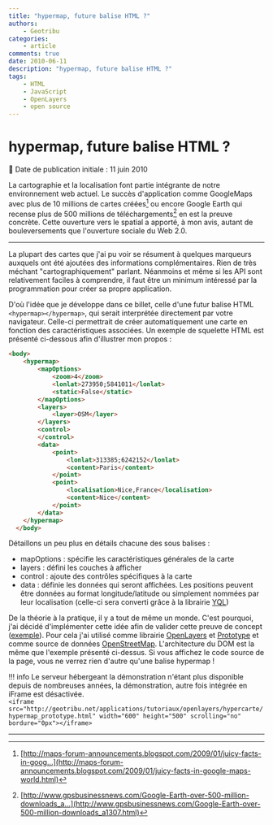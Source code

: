 ```yaml
---
title: "hypermap, future balise HTML ?"
authors:
    - Geotribu
categories:
    - article
comments: true
date: 2010-06-11
description: "hypermap, future balise HTML ?"
tags:
    - HTML
    - JavaScript
    - OpenLayers
    - open source
---
```


# hypermap, future balise HTML ?

:calendar: Date de publication initiale : 11 juin 2010

La cartographie et la localisation font partie intégrante de notre environnement web actuel. Le succès d'application comme GoogleMaps avec plus de 10 millions de cartes créées[^1] ou encore Google Earth qui recense plus de 500 millions de téléchargements[^2] en est la preuve concrète. Cette ouverture vers le spatial a apporté, à mon avis, autant de bouleversements que l'ouverture sociale du Web 2.0.

----

La plupart des cartes que j'ai pu voir se résument à quelques marqueurs auxquels ont été ajoutées des informations complémentaires. Rien de très méchant "cartographiquement" parlant. Néanmoins et même si les API sont relativement faciles à comprendre, il faut être un minimum intéressé par la programmation pour créer sa propre application.

D'où l'idée que je développe dans ce billet, celle d'une futur balise HTML `<hypermap></hypermap>`, qui serait interprétée directement par votre navigateur. Celle-ci permettrait de créer automatiquement une carte en fonction des caractéristiques associées. Un exemple de squelette HTML est présenté ci-dessous afin d'illustrer mon propos :

```html
<body>
    <hypermap>
        <mapOptions>
            <zoom>4</zoom>
            <lonlat>273950;5841011</lonlat>
            <static>False</static>
        </mapOptions>
        <layers>
            <layer>OSM</layer>
        </layers>
        <control>
        </control>
        <data>
            <point>
                <lonlat>313385;6242152</lonlat>
                <content>Paris</content>  
            </point>
            <point>
                <localisation>Nice,France</localisation>
                <content>Nice</content>  
            </point>
        </data>
    </hypermap>
  </body>
```

Détaillons un peu plus en détails chacune des sous balises :

- mapOptions : spécifie les caractéristiques générales de la carte
- layers : défini les couches à afficher
- control : ajoute des contrôles spécifiques à la carte
- data : définie les données qui seront affichées. Les positions peuvent être données au format longitude/latitude ou simplement nommées par leur localisation (celle-ci sera converti grâce à la librairie [YQL](http://developer.yahoo.com/yql/))

De la théorie à la pratique, il y a tout de même un monde. C'est pourquoi, j'ai décidé d'implémenter cette idée afin de valider cette preuve de concept ([exemple](http://geotribu.net/applications/tutoriaux/openlayers/hypercarte/hypermap_prototype.html)). Pour cela j'ai utilisé comme librairie [OpenLayers](https://openlayers.org/) et [Prototype](http://www.prototypejs.org/) et comme source de données [OpenStreetMap](https://www.openstreetmap.org/). L'architecture du DOM est la même que l'exemple présenté ci-dessus. Si vous affichez le code source de la page, vous ne verrez rien d'autre qu'une balise hypermap !

!!! info
    Le serveur hébergeant la démonstration n'étant plus disponible depuis de nombreuses années, la démonstration, autre fois intégrée en iFrame est désactivée.  
    `<iframe src="http://geotribu.net/applications/tutoriaux/openlayers/hypercarte/hypermap_prototype.html" width="600" height="500" scrolling="no" bordure="0px"></iframe>`

[^1]: [http://maps-forum-announcements.blogspot.com/2009/01/juicy-facts-in-goog...](http://maps-forum-announcements.blogspot.com/2009/01/juicy-facts-in-google-maps-world.html)
[^2]: [http://www.gpsbusinessnews.com/Google-Earth-over-500-million-downloads_a...](http://www.gpsbusinessnews.com/Google-Earth-over-500-million-downloads_a1307.html)

----

<!-- geotribu:authors-block -->

